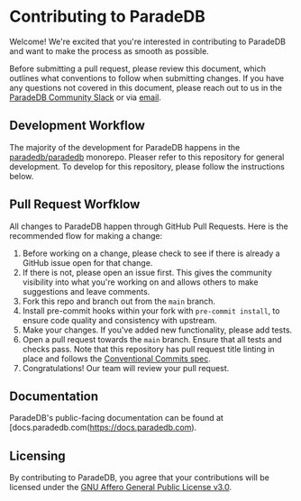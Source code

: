 # **Contributing to ParadeDB**

Welcome! We're excited that you're interested in contributing to ParadeDB and want
to make the process as smooth as possible.

Before submitting a pull request, please review this document, which outlines what
conventions to follow when submitting changes. If you have any questions not covered
in this document, please reach out to us in the [ParadeDB Community Slack](https://join.slack.com/t/paradedbcommunity/shared_invite/zt-2lkzdsetw-OiIgbyFeiibd1DG~6wFgTQ)
or via [email](support@paradedb.com).

## Development Workflow

The majority of the development for ParadeDB happens in the [paradedb/paradedb](https://github.com/paradedb/paradedb) monorepo. Pleaser refer to this repository for general development. To develop for this repository, please follow the instructions below.

## Pull Request Worfklow

All changes to ParadeDB happen through GitHub Pull Requests. Here is the recommended
flow for making a change:

1. Before working on a change, please check to see if there is already a GitHub
   issue open for that change.
2. If there is not, please open an issue first. This gives the community visibility
   into what you're working on and allows others to make suggestions and leave comments.
3. Fork this repo and branch out from the `main` branch.
4. Install pre-commit hooks within your fork with `pre-commit install`, to ensure code quality and consistency with upstream.
5. Make your changes. If you've added new functionality, please add tests.
6. Open a pull request towards the `main` branch. Ensure that all tests and checks
   pass. Note that this repository has pull request title linting in place
   and follows the [Conventional Commits spec](https://github.com/amannn/action-semantic-pull-request).
7. Congratulations! Our team will review your pull request.

## Documentation

ParadeDB's public-facing documentation can be found at [docs.paradedb.com(https://docs.paradedb.com).

## Licensing

By contributing to ParadeDB, you agree that your contributions will be licensed
under the [GNU Affero General Public License v3.0](LICENSE).
